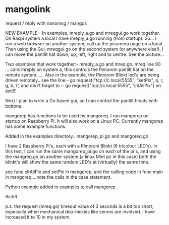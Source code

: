 # mangolink
request / reply with nanomsg / mangos

NEW EXAMPLE:- In examples, mreply_a.go and mreqgui.go work together.
On Raspi system a.local I have mreply_a.go running (from startup).
So... I run a web browser on another system, call up the picamera page on a.local. Then using the Gui, mreqgui.go on the
second system (or anywhere else!), I can move the pantilt hat down, up, left, right and to centre. See the picture...


Two examples that work together:- mreply_a.go and mreq.go. mreq line 90 ... calls mreply on system a, 
this controls the Pimoroni pantilt hat on the remote system......
Also in the example, the Pimoroni Blinkt led's are being driven remotely..
see the line:-  go request("tcp://c.local:5555", "setPix", p, r, g, b, l )
and don't forget to :- go request("tcp://c.local:5555", "clrAllPix")
on exit!!!



Next I plan to write a Go based gui, so I can control the pantilt heads with buttons.



mangorep has functions to be used by mangoreq.
I run mangorep on startup on Raspberry Pi. It will also work on a Linux PC.
Currently mangorep has some example functions. 

Added in the examples directory.. mangorep_pi.go and mangoreq.go

I have 2 Raspberry Pi's, each with a Pimoroni Blinkt (8 tricolour LED's). In this test, I can run the same mangorep_pi.go
on each of the pi's, and using the mangreq.go on another system (a linux Mint pc in this case) both the blinkt's 
will show the same random LED's at (virtually) the same time. 

see func clrAllPix and setPix in mangorep, and the calling code in func main in mangoreq....note the calls in the case statement.

Python example added in examples to call mangorep .

RichR

p.s. the request (mreq.go) timeout value of 3 seconds is a bit too short, especially when mechanical doo-hickies like servos are
involved. I have increased it to 10 in my system.
